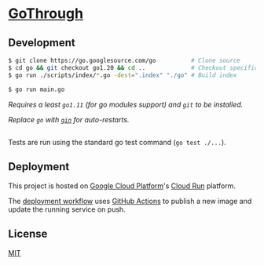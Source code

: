 # [GoThrough](https://gothrough.dev)

## Development

```bash
$ git clone https://go.googlesource.com/go          # Clone source
$ cd go && git checkout go1.20 && cd ..             # Checkout specific version
$ go run ./scripts/index/*.go -dest=".index" "./go" # Build index
```

```bash
$ go run main.go
```

_Requires a least `go1.11` (for go modules support) and `git` to be installed._

_Replace `go` with [`gin`](https://github.com/codegangsta/gin) for auto-restarts._

##

Tests are run using the standard go test command (`go test ./...`).

## Deployment

This project is hosted on [Google Cloud Platform](https://cloud.google.com/)'s [Cloud Run](https://cloud.google.com/run/) platform.

The [deployment workflow](./.github/workflows/push.yaml) uses [GitHub Actions](https://developer.github.com/actions/) to publish a new image and update the running service on push.

## License

[MIT](./LICENSE)